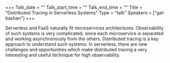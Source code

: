 +++
Talk_date = ""
Talk_start_time = ""
Talk_end_time = ""
Title = "Distributed Tracing in Serverless Systems"
Type = "talk"
Speakers = ["gal-bashan"]
+++

Serverless and FaaS naturally fit microservices architectures. Observability of such systems is very complicated, since each microservice is separated and working asynchronously from the others. Distributed tracing is a key approach to understand such systems. In serverless, there are new challenges and opportunities which make distributed tracing a very interesting and useful technique for high observability.